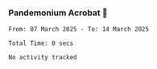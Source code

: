### Pandemonium Acrobat 🤸

<!--START_SECTION:waka-->

```all_time
From: 07 March 2025 - To: 14 March 2025

Total Time: 0 secs

No activity tracked
```

<!--END_SECTION:waka-->
